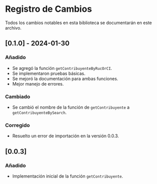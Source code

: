 # Registro de Cambios

Todos los cambios notables en esta biblioteca se documentarán en este archivo.

## [0.1.0] - 2024-01-30

### Añadido

- Se agregó la función `getContribuyenteByRucOrCI`.
- Se implementaron pruebas básicas.
- Se mejoró la documentación para ambas funciones.
- Mejor manejo de errores.

### Cambiado

- Se cambió el nombre de la función de `getContribuyente` a `getContribuyenteBySearch`.

### Corregido

- Resuelto un error de importación en la versión 0.0.3.

## [0.0.3]

### Añadido

- Implementación inicial de la función `getContribuyente`.
